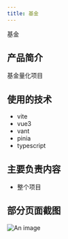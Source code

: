 ```yaml
---
title: 基金
---
```


基金

## 产品简介
基金量化项目

## 使用的技术
- vite
- vue3
- vant
- pinia
- typescript

## 主要负责内容
- 整个项目

## 部分页面截图
![An image](../../images/fund.gif)
